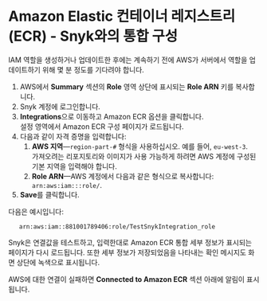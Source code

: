 # Amazon Elastic 컨테이너 레지스트리(ECR) - Snyk와의 통합 구성

IAM 역할을 생성하거나 업데이트한 후에는 계속하기 전에 AWS가 서버에서 역할을 업데이트하기 위해 몇 분 정도를 기다려야 합니다.

1. AWS에서 **Summary** 섹션의 **Role** 영역 상단에 표시되는 **Role ARN** 키를 복사합니다.
2. Snyk 계정에 로그인합니다.
3. **Integrations**으로 이동하고 Amazon ECR 옵션을 클릭합니다.\
   설정 영역에서 Amazon ECR 구성 페이지가 로드됩니다.
4. 다음과 같이 자격 증명을 입력합니다:
   1. **AWS 지역**—`region-part-#` 형식을 사용하십시오. 예를 들어, `eu-west-3`.\
      가져오려는 리포지토리와 이미지가 사용 가능하게 하려면 AWS 계정에 구성된 기본 지역을 입력해야 합니다.
   2. **Role ARN**—AWS 계정에서 다음과 같은 형식으로 복사합니다: `arn:aws:iam:::role/`.
5. **Save**를 클릭합니다.

다음은 예시입니다:

```
   arn:aws:iam::881001789406:role/TestSnykIntegration_role
```

Snyk은 연결값을 테스트하고, 입력한대로 Amazon ECR 통합 세부 정보가 표시되는 페이지가 다시 로드됩니다. 또한 세부 정보가 저장되었음을 나타내는 확인 메시지도 화면 상단에 녹색으로 표시됩니다.

AWS에 대한 연결이 실패하면 **Connected to Amazon ECR** 섹션 아래에 알림이 표시됩니다.
